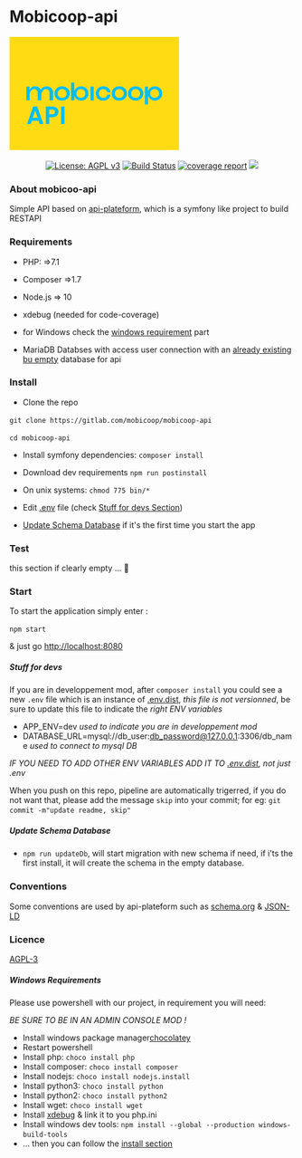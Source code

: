# Mobicoop-api

![Logo Mobicoop](logo.png)



<p align="center">
  <a href="https://www.gnu.org/licenses/agpl-3.0" ><img alt="License: AGPL v3" src="https://img.shields.io/badge/License-AGPL%20v3-blue.svg"/></a>
  <a href="https://gitlab.com/mobicoop/mobicoop-api/-/jobs"><img alt="Build Status" src="https://gitlab.com/mobicoop/mobicoop-api/badges/master/build.svg"></a>
  <a href="https://gitlab.com/mobicoop/mobicoop-api/commits/master"><img alt="coverage report" src="https://gitlab.com/mobicoop/mobicoop-api/badges/master/coverage.svg" /></a>
  <a href="https://ci.appveyor.com/project/MatthD/mobicoop/branch/master"><img src="https://ci.appveyor.com/api/projects/status/lxrhumbiss1s084h/branch/dev?svg=true"></a>
</p>

### About mobicoo-api

Simple API based on [api-plateform](https://api-platform.com), which is a symfony like project to build RESTAPI


### Requirements

- PHP: =>7.1
- Composer =>1.7
- Node.js => 10
- xdebug (needed for code-coverage)

- for Windows check the [windows requirement](#windows-requirements) part

- MariaDB Databses with access user connection with an [already existing bu empty](https://dev.mysql.com/doc/refman/8.0/en/creating-database.html) database for api

### Install

- Clone the repo

`git clone https://gitlab.com/mobicoop/mobicoop-api`

`cd mobicoop-api`

- Install symfony dependencies: `composer install`

- Download dev requirements `npm run postinstall`

- On unix systems: `chmod 775 bin/*`

- Edit [.env](.env) file (check [Stuff for devs Section](#stuff-for-devs))

- [Update Schema Database](#update-schema-database) if it's the first time you start the app


### Test
 this section if clearly empty ... 🙁

### Start

To start the application simply enter :

`npm start`

& just go [http://localhost:8080](http://localhost:8080) 


##### Stuff for devs

If you are in developpement mod, after `composer install` you could see a new `.env` file which is an instance of [.env.dist](.env.dist), *this file is not versionned*, be sure to update this file to indicate the *right ENV variables*

- APP_ENV=dev *used to indicate you are in developpement mod*
- DATABASE_URL=mysql://db_user:db_password@127.0.0.1:3306/db_name *used to connect to mysql DB*

*IF YOU NEED TO ADD OTHER ENV VARIABLES ADD IT TO [.env.dist](.env.dist), not just .env*

When you push on this repo, pipeline are automatically trigerred, if you do not want that, please add the message `skip` into your commit; for eg: `git commit -m"update readme, skip"`

##### Update Schema Database

- `npm run updateDb`, will start migration with new schema if need, if i'ts the first install, it will create the schema in the empty database.


### Conventions

Some conventions are used by api-plateform such as [schema.org](https://schema.org) & [JSON-LD](https://json-ld.org)


### Licence
[AGPL-3](https://www.gnu.org/licenses/agpl-3.0)


##### Windows Requirements

Please use powershell with our project, in requirement you will need:

*BE SURE TO BE IN AN ADMIN CONSOLE MOD !*

- Install windows package manager[chocolatey](https://chocolatey.org/install)
- Restart powershell
- Install php: `choco install php`
- Install composer: `choco install composer`
- Install nodejs: `choco install nodejs.install`
- Install python3: `choco install python`
- Install python2: `choco install python2`
- Install wget: `choco install wget`
- Install [xdebug](https://burhandodhy.me/2017/08/29/how-to-install-xdebug-on-windows/) & link it to you php.ini 
- Install windows dev tools: `npm install --global --production windows-build-tools`
- ... then you can follow the [install section](#install)
